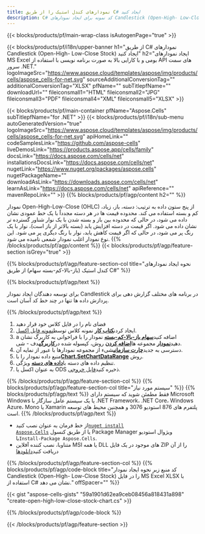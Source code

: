```yaml
---
title: نمودارهای کندل استیک را از طریق C# ایجاد کنید
description: C# کد نمونه برای ایجاد نمودارهای Candlestick (Open-High- Low-Close Stock) در اکسل با استفاده از کتابخانه .NET. از این کد برای ایجاد نمودار Candlestick در MS Excel در VB.NET، Asp.NET یا هر برنامه مبتنی بر .NET استفاده کنید.
---
```

{{< blocks/products/pf/main-wrap-class isAutogenPage="true" >}}

{{< blocks/products/pf/i18n/upper-banner h1="از طریق C# نمودارهای Candlestick (Open-High- Low-Close Stock) ایجاد کنید" h2="ایجاد نمودارهای MS Excel بومی و با کارایی بالا به صورت برنامه نویسی با استفاده از API های سمت سرور .NET." logoImageSrc="https://www.aspose.cloud/templates/aspose/img/products/cells/aspose_cells-for-net.svg" sourceAdditionalConversionTag="" additionalConversionTag="XLSX" pfName="" subTitlepfName="" downloadUrl="" fileiconsmall1="HTML" fileiconsmall2="JPG" fileiconsmall3="PDF" fileiconsmall4="XML" fileiconsmall5="XLSX" >}}

{{< blocks/products/pf/main-container pfName="Aspose.Cells" subTitlepfName="for .NET" >}}
{{< blocks/products/pf/i18n/sub-menu autoGeneratedVersion="true" logoImageSrc="https://www.aspose.cloud/templates/aspose/img/products/cells/aspose_cells-for-net.svg" apiHomeLink="" codeSamplesLink="https://github.com/aspose-cells" liveDemosLink="https://products.aspose.app/cells/family" docsLink="https://docs.aspose.com/cells/net" installationsDocsLink="https://docs.aspose.com/cells/net" nugetLink="https://www.nuget.org/packages/aspose.cells" nugetPackageName="" downloadAsLink="https://downloads.aspose.com/cells/net" learnAsLink="https://docs.aspose.com/cells/net" apiReference="" mavenRepoLink="" >}}
{{% blocks/products/pf/agp/content h2="" %}}

نمودار Open-High-Low-Close (OHLC) از پنج ستون داده به ترتیب: دسته، باز، زیاد، کم و بسته استفاده می کند. محدوده قیمت ها در هر دسته مجدداً با یک خط عمودی نشان داده می شود، در حالی که محدوده بین باز و بسته شدن با یک نوار شناور گسترده تر نشان داده می شود. اگر قیمت در دسته افزایش یابد (بسته بالاتر از باز است)، نوار با یک رنگ پر می شود، در حالی که اگر قیمت کاهش یابد، نوار با رنگ دیگری پر می شود. این نوع نمودار اغلب نمودار شمعی نامیده می شود.
{{% /blocks/products/pf/agp/content %}}
{{< blocks/products/pf/agp/feature-section isGrey="true" >}}

{{% blocks/products/pf/agp/feature-section-col title="نحوه ایجاد نمودارهای کندل استیک (باز-بالا-کم-بسته سهام) از طریق C#" %}}

{{% blocks/products/pf/agp/text %}}

برای توسعه دهندگان ایجاد نمودار Candlestick در برنامه های مختلف گزارش دهی برای پردازش داده ها تنها در چند خط کد آسان است.

{{% /blocks/products/pf/agp/text %}}

1. فضای نام را در فایل کلاس خود قرار دهید
1.  ايجاد كردن[**کتاب کار**](https://reference.aspose.com/cells/net/aspose.cells/workbook) نمونه کلاس توسط[نمونه فایل اکسل](Open-High-Low-Close.xlsx).
1.  a اضافه کنید[**سهام باز-بالا-کم-بسته**](https://reference.aspose.com/cells/net/aspose.cells.charts/charttype) نمودار را با فراخوانی به کاربرگ نشان دهید[**نمودار**](https://reference.aspose.com/cells/net/aspose.cells.charts/chartcollection) مجموعه ها[**اضافه کردن**](https://reference.aspose.com/cells/net/aspose.cells.charts/chartcollection/methods/add) روش، کپسوله شده در[**کاربرگ**](https://reference.aspose.com/cells/net/aspose.cells/worksheet)هدف - شی.
1.  دسترسی به جدید[**چارت سازمانی**](https://reference.aspose.com/cells/net/aspose.cells.charts/chart)شیء از مجموعه نمودارها با عبور از نمایه آن.
1.  منبع داده نمودار را با[**Chart.SetChartDataRange**](https://reference.aspose.com/cells/net/aspose.cells.charts/chart/methods/setchartdatarange) روش.
1.  تنظیم داده های دسته با[**داده های دسته**](https://reference.aspose.com/cells/net/aspose.cells.charts/seriescollection/categorydata/) ویژگی.
1.  به عنوان اکسل یا ODS ذخیره کنید[فایل خروجی](out.xlsx).

{{% /blocks/products/pf/agp/feature-section-col %}}
{{% blocks/products/pf/agp/feature-section-col title="سیستم مورد نیاز" %}}
{{% blocks/products/pf/agp/text %}}
فقط مطمئن شوید که سیستم دارای Microsoft Windows یا یک سیستم عامل سازگار با .NET Framework، .NET Core، Windows Azure، Mono یا Xamarin پلتفرم های 876 استودیو 3076 و همچنین محیط های توسعه است.
{{% /blocks/products/pf/agp/text %}}
-  از خط فرمان به عنوان نصب کنید<code><a href="https://downloads.aspose.com/cells/net">nuget install Aspose.Cells</a></code> یا از طریق کنسول Package Manager ویژوال استودیو با<code>Install-Package Aspose.Cells</code>.
-  متناوبا، نصب کننده آفلاین MSI یا همه DLL های موجود در یک فایل ZIP را از آن دریافت کنید<a href="https://downloads.aspose.com/cells/net">دانلودها</a>

{{% /blocks/products/pf/agp/feature-section-col %}}
{{% blocks/products/pf/agp/code-block title="کد منبع زیر نحوه ایجاد نمودار Candlestick (Open-High- Low-Close Stock) را در فایل MS Excel XLSX با استفاده از C# نشان می دهد." offSpacer="" %}}

{{< gist "aspose-cells-gists" "59a1901d62ea9ceb08456a818431a898" "create-open-high-low-close-stock-chart.cs" >}}

{{% /blocks/products/pf/agp/code-block %}}

{{< /blocks/products/pf/agp/feature-section >}}

<!-- aboutfile Starts -->
